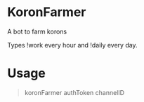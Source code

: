 # KoronFarmer
A bot to farm korons

Types !work every hour and !daily every day.

# Usage
> koronFarmer authToken channelID
